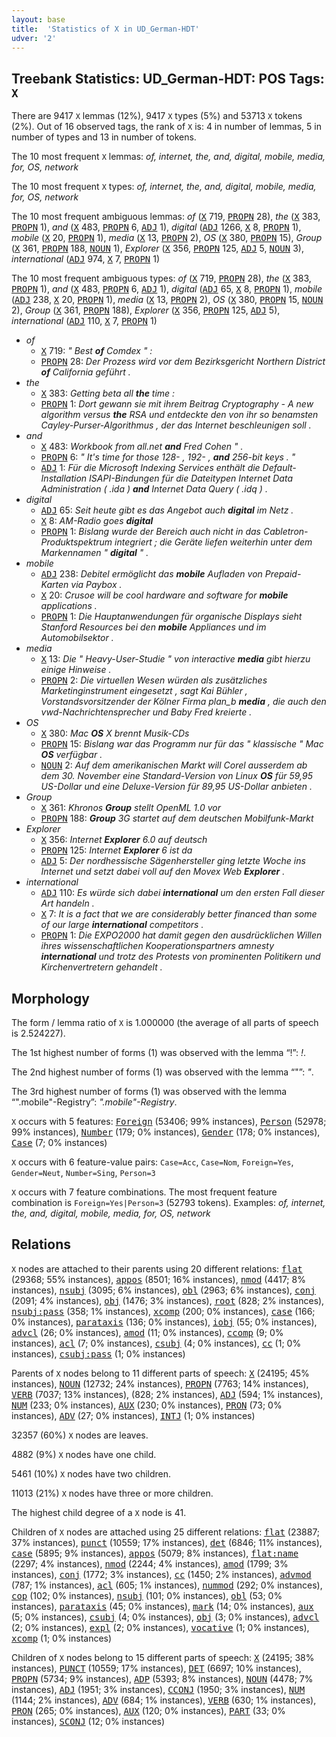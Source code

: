 ```yaml
---
layout: base
title:  'Statistics of X in UD_German-HDT'
udver: '2'
---
```


## Treebank Statistics: UD_German-HDT: POS Tags: `X`

There are 9417 `X` lemmas (12%), 9417 `X` types (5%) and 53713 `X` tokens (2%).
Out of 16 observed tags, the rank of `X` is: 4 in number of lemmas, 5 in number of types and 13 in number of tokens.

The 10 most frequent `X` lemmas: <em>of, internet, the, and, digital, mobile, media, for, OS, network</em>

The 10 most frequent `X` types:  <em>of, internet, the, and, digital, mobile, media, for, OS, network</em>

The 10 most frequent ambiguous lemmas: <em>of</em> (<tt><a href="de_hdt-pos-X.html">X</a></tt> 719, <tt><a href="de_hdt-pos-PROPN.html">PROPN</a></tt> 28), <em>the</em> (<tt><a href="de_hdt-pos-X.html">X</a></tt> 383, <tt><a href="de_hdt-pos-PROPN.html">PROPN</a></tt> 1), <em>and</em> (<tt><a href="de_hdt-pos-X.html">X</a></tt> 483, <tt><a href="de_hdt-pos-PROPN.html">PROPN</a></tt> 6, <tt><a href="de_hdt-pos-ADJ.html">ADJ</a></tt> 1), <em>digital</em> (<tt><a href="de_hdt-pos-ADJ.html">ADJ</a></tt> 1266, <tt><a href="de_hdt-pos-X.html">X</a></tt> 8, <tt><a href="de_hdt-pos-PROPN.html">PROPN</a></tt> 1), <em>mobile</em> (<tt><a href="de_hdt-pos-X.html">X</a></tt> 20, <tt><a href="de_hdt-pos-PROPN.html">PROPN</a></tt> 1), <em>media</em> (<tt><a href="de_hdt-pos-X.html">X</a></tt> 13, <tt><a href="de_hdt-pos-PROPN.html">PROPN</a></tt> 2), <em>OS</em> (<tt><a href="de_hdt-pos-X.html">X</a></tt> 380, <tt><a href="de_hdt-pos-PROPN.html">PROPN</a></tt> 15), <em>Group</em> (<tt><a href="de_hdt-pos-X.html">X</a></tt> 361, <tt><a href="de_hdt-pos-PROPN.html">PROPN</a></tt> 188, <tt><a href="de_hdt-pos-NOUN.html">NOUN</a></tt> 1), <em>Explorer</em> (<tt><a href="de_hdt-pos-X.html">X</a></tt> 356, <tt><a href="de_hdt-pos-PROPN.html">PROPN</a></tt> 125, <tt><a href="de_hdt-pos-ADJ.html">ADJ</a></tt> 5, <tt><a href="de_hdt-pos-NOUN.html">NOUN</a></tt> 3), <em>international</em> (<tt><a href="de_hdt-pos-ADJ.html">ADJ</a></tt> 974, <tt><a href="de_hdt-pos-X.html">X</a></tt> 7, <tt><a href="de_hdt-pos-PROPN.html">PROPN</a></tt> 1)

The 10 most frequent ambiguous types:  <em>of</em> (<tt><a href="de_hdt-pos-X.html">X</a></tt> 719, <tt><a href="de_hdt-pos-PROPN.html">PROPN</a></tt> 28), <em>the</em> (<tt><a href="de_hdt-pos-X.html">X</a></tt> 383, <tt><a href="de_hdt-pos-PROPN.html">PROPN</a></tt> 1), <em>and</em> (<tt><a href="de_hdt-pos-X.html">X</a></tt> 483, <tt><a href="de_hdt-pos-PROPN.html">PROPN</a></tt> 6, <tt><a href="de_hdt-pos-ADJ.html">ADJ</a></tt> 1), <em>digital</em> (<tt><a href="de_hdt-pos-ADJ.html">ADJ</a></tt> 65, <tt><a href="de_hdt-pos-X.html">X</a></tt> 8, <tt><a href="de_hdt-pos-PROPN.html">PROPN</a></tt> 1), <em>mobile</em> (<tt><a href="de_hdt-pos-ADJ.html">ADJ</a></tt> 238, <tt><a href="de_hdt-pos-X.html">X</a></tt> 20, <tt><a href="de_hdt-pos-PROPN.html">PROPN</a></tt> 1), <em>media</em> (<tt><a href="de_hdt-pos-X.html">X</a></tt> 13, <tt><a href="de_hdt-pos-PROPN.html">PROPN</a></tt> 2), <em>OS</em> (<tt><a href="de_hdt-pos-X.html">X</a></tt> 380, <tt><a href="de_hdt-pos-PROPN.html">PROPN</a></tt> 15, <tt><a href="de_hdt-pos-NOUN.html">NOUN</a></tt> 2), <em>Group</em> (<tt><a href="de_hdt-pos-X.html">X</a></tt> 361, <tt><a href="de_hdt-pos-PROPN.html">PROPN</a></tt> 188), <em>Explorer</em> (<tt><a href="de_hdt-pos-X.html">X</a></tt> 356, <tt><a href="de_hdt-pos-PROPN.html">PROPN</a></tt> 125, <tt><a href="de_hdt-pos-ADJ.html">ADJ</a></tt> 5), <em>international</em> (<tt><a href="de_hdt-pos-ADJ.html">ADJ</a></tt> 110, <tt><a href="de_hdt-pos-X.html">X</a></tt> 7, <tt><a href="de_hdt-pos-PROPN.html">PROPN</a></tt> 1)


* <em>of</em>
  * <tt><a href="de_hdt-pos-X.html">X</a></tt> 719: <em>" Best <b>of</b> Comdex " :</em>
  * <tt><a href="de_hdt-pos-PROPN.html">PROPN</a></tt> 28: <em>Der Prozess wird vor dem Bezirksgericht Northern District <b>of</b> California geführt .</em>
* <em>the</em>
  * <tt><a href="de_hdt-pos-X.html">X</a></tt> 383: <em>Getting beta all <b>the</b> time :</em>
  * <tt><a href="de_hdt-pos-PROPN.html">PROPN</a></tt> 1: <em>Dort gewann sie mit ihrem Beitrag Cryptography - A new algorithm versus <b>the</b> RSA und entdeckte den von ihr so benamsten Cayley-Purser-Algorithmus , der das Internet beschleunigen soll .</em>
* <em>and</em>
  * <tt><a href="de_hdt-pos-X.html">X</a></tt> 483: <em>Workbook from all.net <b>and</b> Fred Cohen " .</em>
  * <tt><a href="de_hdt-pos-PROPN.html">PROPN</a></tt> 6: <em>" It's time for those 128- , 192- , <b>and</b> 256-bit keys . "</em>
  * <tt><a href="de_hdt-pos-ADJ.html">ADJ</a></tt> 1: <em>Für die Microsoft Indexing Services enthält die Default-Installation ISAPI-Bindungen für die Dateitypen Internet Data Administration ( .ida ) <b>and</b> Internet Data Query ( .idq ) .</em>
* <em>digital</em>
  * <tt><a href="de_hdt-pos-ADJ.html">ADJ</a></tt> 65: <em>Seit heute gibt es das Angebot auch <b>digital</b> im Netz .</em>
  * <tt><a href="de_hdt-pos-X.html">X</a></tt> 8: <em>AM-Radio goes <b>digital</b></em>
  * <tt><a href="de_hdt-pos-PROPN.html">PROPN</a></tt> 1: <em>Bislang wurde der Bereich auch nicht in das Cabletron-Produktspektrum integriert ; die Geräte liefen weiterhin unter dem Markennamen " <b>digital</b> " .</em>
* <em>mobile</em>
  * <tt><a href="de_hdt-pos-ADJ.html">ADJ</a></tt> 238: <em>Debitel ermöglicht das <b>mobile</b> Aufladen von Prepaid-Karten via Paybox .</em>
  * <tt><a href="de_hdt-pos-X.html">X</a></tt> 20: <em>Crusoe will be cool hardware and software for <b>mobile</b> applications .</em>
  * <tt><a href="de_hdt-pos-PROPN.html">PROPN</a></tt> 1: <em>Die Hauptanwendungen für organische Displays sieht Stanford Resources bei den <b>mobile</b> Appliances und im Automobilsektor .</em>
* <em>media</em>
  * <tt><a href="de_hdt-pos-X.html">X</a></tt> 13: <em>Die " Heavy-User-Studie " von interactive <b>media</b> gibt hierzu einige Hinweise .</em>
  * <tt><a href="de_hdt-pos-PROPN.html">PROPN</a></tt> 2: <em>Die virtuellen Wesen würden als zusätzliches Marketinginstrument eingesetzt , sagt Kai Bühler , Vorstandsvorsitzender der Kölner Firma plan_b <b>media</b> , die auch den vwd-Nachrichtensprecher und Baby Fred kreierte .</em>
* <em>OS</em>
  * <tt><a href="de_hdt-pos-X.html">X</a></tt> 380: <em>Mac <b>OS</b> X brennt Musik-CDs</em>
  * <tt><a href="de_hdt-pos-PROPN.html">PROPN</a></tt> 15: <em>Bislang war das Programm nur für das " klassische " Mac <b>OS</b> verfügbar .</em>
  * <tt><a href="de_hdt-pos-NOUN.html">NOUN</a></tt> 2: <em>Auf dem amerikanischen Markt will Corel ausserdem ab dem 30. November eine Standard-Version von Linux <b>OS</b> für 59,95 US-Dollar und eine Deluxe-Version für 89,95 US-Dollar anbieten .</em>
* <em>Group</em>
  * <tt><a href="de_hdt-pos-X.html">X</a></tt> 361: <em>Khronos <b>Group</b> stellt OpenML 1.0 vor</em>
  * <tt><a href="de_hdt-pos-PROPN.html">PROPN</a></tt> 188: <em><b>Group</b> 3G startet auf dem deutschen Mobilfunk-Markt</em>
* <em>Explorer</em>
  * <tt><a href="de_hdt-pos-X.html">X</a></tt> 356: <em>Internet <b>Explorer</b> 6.0 auf deutsch</em>
  * <tt><a href="de_hdt-pos-PROPN.html">PROPN</a></tt> 125: <em>Internet <b>Explorer</b> 6 ist da</em>
  * <tt><a href="de_hdt-pos-ADJ.html">ADJ</a></tt> 5: <em>Der nordhessische Sägenhersteller ging letzte Woche ins Internet und setzt dabei voll auf den Movex Web <b>Explorer</b> .</em>
* <em>international</em>
  * <tt><a href="de_hdt-pos-ADJ.html">ADJ</a></tt> 110: <em>Es würde sich dabei <b>international</b> um den ersten Fall dieser Art handeln .</em>
  * <tt><a href="de_hdt-pos-X.html">X</a></tt> 7: <em>It is a fact that we are considerably better financed than some of our large <b>international</b> competitors .</em>
  * <tt><a href="de_hdt-pos-PROPN.html">PROPN</a></tt> 1: <em>Die EXPO2000 hat damit gegen den ausdrücklichen Willen ihres wissenschaftlichen Kooperationspartners amnesty <b>international</b> und trotz des Protests von prominenten Politikern und Kirchenvertretern gehandelt .</em>

## Morphology

The form / lemma ratio of `X` is 1.000000 (the average of all parts of speech is 2.524227).

The 1st highest number of forms (1) was observed with the lemma “!”: <em>!</em>.

The 2nd highest number of forms (1) was observed with the lemma “"”: <em>"</em>.

The 3rd highest number of forms (1) was observed with the lemma “".mobile"-Registry”: <em>".mobile"-Registry</em>.

`X` occurs with 5 features: <tt><a href="de_hdt-feat-Foreign.html">Foreign</a></tt> (53406; 99% instances), <tt><a href="de_hdt-feat-Person.html">Person</a></tt> (52978; 99% instances), <tt><a href="de_hdt-feat-Number.html">Number</a></tt> (179; 0% instances), <tt><a href="de_hdt-feat-Gender.html">Gender</a></tt> (178; 0% instances), <tt><a href="de_hdt-feat-Case.html">Case</a></tt> (7; 0% instances)

`X` occurs with 6 feature-value pairs: `Case=Acc`, `Case=Nom`, `Foreign=Yes`, `Gender=Neut`, `Number=Sing`, `Person=3`

`X` occurs with 7 feature combinations.
The most frequent feature combination is `Foreign=Yes|Person=3` (52793 tokens).
Examples: <em>of, internet, the, and, digital, mobile, media, for, OS, network</em>


## Relations

`X` nodes are attached to their parents using 20 different relations: <tt><a href="de_hdt-dep-flat.html">flat</a></tt> (29368; 55% instances), <tt><a href="de_hdt-dep-appos.html">appos</a></tt> (8501; 16% instances), <tt><a href="de_hdt-dep-nmod.html">nmod</a></tt> (4417; 8% instances), <tt><a href="de_hdt-dep-nsubj.html">nsubj</a></tt> (3095; 6% instances), <tt><a href="de_hdt-dep-obl.html">obl</a></tt> (2963; 6% instances), <tt><a href="de_hdt-dep-conj.html">conj</a></tt> (2091; 4% instances), <tt><a href="de_hdt-dep-obj.html">obj</a></tt> (1476; 3% instances), <tt><a href="de_hdt-dep-root.html">root</a></tt> (828; 2% instances), <tt><a href="de_hdt-dep-nsubj-pass.html">nsubj:pass</a></tt> (358; 1% instances), <tt><a href="de_hdt-dep-xcomp.html">xcomp</a></tt> (200; 0% instances), <tt><a href="de_hdt-dep-case.html">case</a></tt> (166; 0% instances), <tt><a href="de_hdt-dep-parataxis.html">parataxis</a></tt> (136; 0% instances), <tt><a href="de_hdt-dep-iobj.html">iobj</a></tt> (55; 0% instances), <tt><a href="de_hdt-dep-advcl.html">advcl</a></tt> (26; 0% instances), <tt><a href="de_hdt-dep-amod.html">amod</a></tt> (11; 0% instances), <tt><a href="de_hdt-dep-ccomp.html">ccomp</a></tt> (9; 0% instances), <tt><a href="de_hdt-dep-acl.html">acl</a></tt> (7; 0% instances), <tt><a href="de_hdt-dep-csubj.html">csubj</a></tt> (4; 0% instances), <tt><a href="de_hdt-dep-cc.html">cc</a></tt> (1; 0% instances), <tt><a href="de_hdt-dep-csubj-pass.html">csubj:pass</a></tt> (1; 0% instances)

Parents of `X` nodes belong to 11 different parts of speech: <tt><a href="de_hdt-pos-X.html">X</a></tt> (24195; 45% instances), <tt><a href="de_hdt-pos-NOUN.html">NOUN</a></tt> (12732; 24% instances), <tt><a href="de_hdt-pos-PROPN.html">PROPN</a></tt> (7763; 14% instances), <tt><a href="de_hdt-pos-VERB.html">VERB</a></tt> (7037; 13% instances),  (828; 2% instances), <tt><a href="de_hdt-pos-ADJ.html">ADJ</a></tt> (594; 1% instances), <tt><a href="de_hdt-pos-NUM.html">NUM</a></tt> (233; 0% instances), <tt><a href="de_hdt-pos-AUX.html">AUX</a></tt> (230; 0% instances), <tt><a href="de_hdt-pos-PRON.html">PRON</a></tt> (73; 0% instances), <tt><a href="de_hdt-pos-ADV.html">ADV</a></tt> (27; 0% instances), <tt><a href="de_hdt-pos-INTJ.html">INTJ</a></tt> (1; 0% instances)

32357 (60%) `X` nodes are leaves.

4882 (9%) `X` nodes have one child.

5461 (10%) `X` nodes have two children.

11013 (21%) `X` nodes have three or more children.

The highest child degree of a `X` node is 41.

Children of `X` nodes are attached using 25 different relations: <tt><a href="de_hdt-dep-flat.html">flat</a></tt> (23887; 37% instances), <tt><a href="de_hdt-dep-punct.html">punct</a></tt> (10559; 17% instances), <tt><a href="de_hdt-dep-det.html">det</a></tt> (6846; 11% instances), <tt><a href="de_hdt-dep-case.html">case</a></tt> (5895; 9% instances), <tt><a href="de_hdt-dep-appos.html">appos</a></tt> (5079; 8% instances), <tt><a href="de_hdt-dep-flat-name.html">flat:name</a></tt> (2297; 4% instances), <tt><a href="de_hdt-dep-nmod.html">nmod</a></tt> (2244; 4% instances), <tt><a href="de_hdt-dep-amod.html">amod</a></tt> (1799; 3% instances), <tt><a href="de_hdt-dep-conj.html">conj</a></tt> (1772; 3% instances), <tt><a href="de_hdt-dep-cc.html">cc</a></tt> (1450; 2% instances), <tt><a href="de_hdt-dep-advmod.html">advmod</a></tt> (787; 1% instances), <tt><a href="de_hdt-dep-acl.html">acl</a></tt> (605; 1% instances), <tt><a href="de_hdt-dep-nummod.html">nummod</a></tt> (292; 0% instances), <tt><a href="de_hdt-dep-cop.html">cop</a></tt> (102; 0% instances), <tt><a href="de_hdt-dep-nsubj.html">nsubj</a></tt> (101; 0% instances), <tt><a href="de_hdt-dep-obl.html">obl</a></tt> (53; 0% instances), <tt><a href="de_hdt-dep-parataxis.html">parataxis</a></tt> (45; 0% instances), <tt><a href="de_hdt-dep-mark.html">mark</a></tt> (14; 0% instances), <tt><a href="de_hdt-dep-aux.html">aux</a></tt> (5; 0% instances), <tt><a href="de_hdt-dep-csubj.html">csubj</a></tt> (4; 0% instances), <tt><a href="de_hdt-dep-obj.html">obj</a></tt> (3; 0% instances), <tt><a href="de_hdt-dep-advcl.html">advcl</a></tt> (2; 0% instances), <tt><a href="de_hdt-dep-expl.html">expl</a></tt> (2; 0% instances), <tt><a href="de_hdt-dep-vocative.html">vocative</a></tt> (1; 0% instances), <tt><a href="de_hdt-dep-xcomp.html">xcomp</a></tt> (1; 0% instances)

Children of `X` nodes belong to 15 different parts of speech: <tt><a href="de_hdt-pos-X.html">X</a></tt> (24195; 38% instances), <tt><a href="de_hdt-pos-PUNCT.html">PUNCT</a></tt> (10559; 17% instances), <tt><a href="de_hdt-pos-DET.html">DET</a></tt> (6697; 10% instances), <tt><a href="de_hdt-pos-PROPN.html">PROPN</a></tt> (5734; 9% instances), <tt><a href="de_hdt-pos-ADP.html">ADP</a></tt> (5393; 8% instances), <tt><a href="de_hdt-pos-NOUN.html">NOUN</a></tt> (4478; 7% instances), <tt><a href="de_hdt-pos-ADJ.html">ADJ</a></tt> (1951; 3% instances), <tt><a href="de_hdt-pos-CCONJ.html">CCONJ</a></tt> (1950; 3% instances), <tt><a href="de_hdt-pos-NUM.html">NUM</a></tt> (1144; 2% instances), <tt><a href="de_hdt-pos-ADV.html">ADV</a></tt> (684; 1% instances), <tt><a href="de_hdt-pos-VERB.html">VERB</a></tt> (630; 1% instances), <tt><a href="de_hdt-pos-PRON.html">PRON</a></tt> (265; 0% instances), <tt><a href="de_hdt-pos-AUX.html">AUX</a></tt> (120; 0% instances), <tt><a href="de_hdt-pos-PART.html">PART</a></tt> (33; 0% instances), <tt><a href="de_hdt-pos-SCONJ.html">SCONJ</a></tt> (12; 0% instances)


